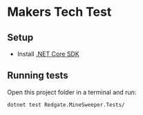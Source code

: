 # Makers Tech Test

## Setup

- Install [.NET Core SDK](https://www.microsoft.com/net/download)

## Running tests

Open this project folder in a terminal and run:

```shell
dotnet test Redgate.MineSweeper.Tests/
```